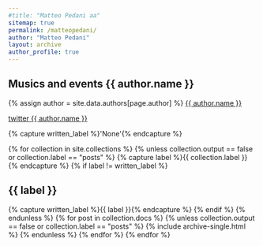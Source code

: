 ```yaml
---
#title: "Matteo Pedani aa"
sitemap: true
permalink: /matteopedani/
author: "Matteo Pedani" 
layout: archive
author_profile: true
---
```

## Musics and events {{ author.name }}

 
{% assign author = site.data.authors[page.author] %}
<a rel="author"
  href="https://soundmotion.net/{{ author.soundmotion }}"
  title="{{ author.name }}">
    {{ author.name }}
</a>

<a rel="twit"
  href="https://twitter.com/{{ author.twitter }}"
  title="twitter {{ author.name }}">
    twitter {{ author.name }}
</a>

{% capture written_label %}'None'{% endcapture %}

{% for collection in site.collections %}
  {% unless collection.output == false or collection.label == "posts" %}
    {% capture label %}{{ collection.label }}{% endcapture %}
    {% if label != written_label %}
      <h2 id="{{ label | slugify }}" class="archive__subtitle">{{ label }}</h2>
      {% capture written_label %}{{ label }}{% endcapture %}
    {% endif %}
  {% endunless %}
  {% for post in collection.docs %}
    {% unless collection.output == false or collection.label == "posts" %}
      {% include archive-single.html %}
    {% endunless %}
  {% endfor %}
{% endfor %}
